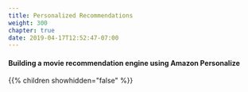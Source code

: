 ```yaml
---
title: Personalized Recommendations
weight: 300
chapter: true
date: 2019-04-17T12:52:47-07:00
---
```


#### Building a movie recommendation engine using Amazon Personalize

{{% children showhidden="false" %}}